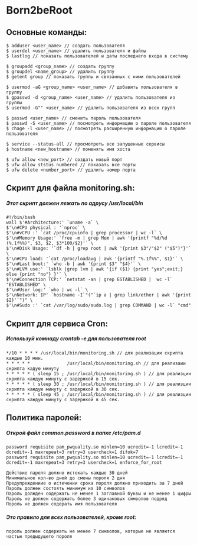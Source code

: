 # Born2beRoot


## Основные команды:
	$ adduser <user_name> // создать пользователя
	$ userdel <user_name> // удалить пользователя и файлы
	$ lastlog // показать пользователей и даты последнего входа в систему
	
	$ groupadd <group_name> // создать группу
	$ groupdel <name_group> // удалить группу
	$ getent group // показать группы и связанных с ними пользователей
	
	$ usermod -aG <group_name> <user_name> // добавить пользователя в группу
	$ gpasswd -d <group_name> <user_name> // удалить пользователя из группы
	$ usermod -G"" <user_name> // удалить пользователя из всех групп
	
	$ passwd <user_name> // сменить пароль пользователя
	$ passwd -S <user_name> // посмотреть информацию о пароле пользователя
	$ chage -l <user_name> // посмотреть расширенную информацию о пароле пользователя
		
	$ service --status-all // просмотреть все запущенные сервисы
	$ hostname <new_hostname> // поменять имя хоста
	
	$ ufw allow <new_port> // создать новый порт
	$ ufw allow ststus numbered // показать все порты
	$ ufw delete <number_port> // удалить номер порта
	
	
## Скрипт для файла monitoring.sh:
##### Этот скрипт должен лежать по адрусу /usr/local/bin
	#!/bin/bash
	wall $'#Architecture:' `uname -a` \
	$'\n#CPU physical : '`nproc` \
	$'\n#vCPU :' `cat /proc/cpuinfo | grep processor | wc -l` \
	$'\n#Memory Usage:' `free -m | grep Mem | awk '{printf "%d/%d (%.1f%%)", $3, $2, $3*100/$2}'` \
	$'\n#Disk Usage: '`df -h | grep root | awk '{print $3"/"$2" ("$5")"}'` \
	$'\n#CPU load: '`cat /proc/loadavg | awk '{printf "%.1f%%", $1}'` \
	$'\n#Last boot:' `who -b | awk '{print $3" "$4}'` \
	$'\n#LVM use:' `lsblk |grep lvm | awk '{if ($1) {print "yes";exit;} else {print "no"} }'` \
	$'\n#Connection TCP:' `netstat -an | grep ESTABLISHED |  wc -l` "ESTABLISHED" \
	$'\n#User log:' `who | wc -l` \
	$'\nNetwork: IP' `hostname -I`"("`ip a | grep link/ether | awk '{print $2}'`")" \
	$'\n#Sudo :' `cat /var/log/sudo/sudo.log | grep COMMAND | wc -l` "cmd"


## Скрипт для сервиса Cron:
##### Используй комнаду crontab -e для пользователя root
	*/10 * * * * /usr/local/bin/monitoring.sh // для реализации скрипта каждые 10 мин.
	* * * * *              /usr/local/bin/monitoring.sh // для реализаии скрипта кадую минуту
	* * * * * ( sleep 15 ; /usr/local/bin/monitoring.sh ) // для реализции скрипта каждую минуту с задержкой в 15 сек.
	* * * * * ( sleep 30 ; /usr/local/bin/monitoring.sh ) // для реализции скрипта каждую минуту с задержкой в 30 сек.
	* * * * * ( sleep 45 ; /usr/local/bin/monitoring.sh ) // для реализции скрипта каждую минуту с задержкой в 45 сек.
	
	
## Политика паролей:
#####  Открой файл common.password в папке /etc/pam.d
	
	password requisite pam_pwquality.so minlen=10 ucredit=-1 lcredit=-1 dcredit=-1 maxrepeat=3 retry=3 usercheck=1 difok=7
	password requisite pam_pwquality.so minlen=10 ucredit=-1 lcredit=-1 dcredit=-1 maxrepeat=3 retry=3 usercheck=1 enforce_for_root
	
	Действие пароля должно истекать каждые 30 дней
	Минимальное кол-во дней до смены пороля 2 дня
	Предупреждениие о истечении срока пороля должно приходить за 7 дней
	Пароль должен состоять минимум из 10 символов
	Пароль должден содержать не менее 1 заглавной буквы и не менее 1 цифры
	Пароль не должен содержать более 3 одинаковых символов подряд
	Пороль не должен содерать имя пользователя
	
##### Это правило для всех пользователей, кроме root:
	пороль должен содержать не менее 7 символов, которые не являются частью предыдущего пороля

